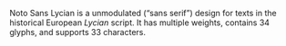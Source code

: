 Noto Sans Lycian is a unmodulated (“sans serif”) design for texts in the historical European _Lycian_ script. It has multiple weights, contains 34 glyphs, and supports 33 characters.